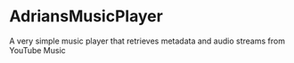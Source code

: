 # AdriansMusicPlayer
A very simple music player that retrieves metadata and audio streams from YouTube Music
